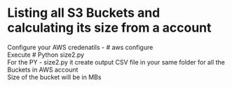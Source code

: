 # Listing all S3 Buckets and calculating its size from a account 
Configure your AWS credenatils - # aws configure \
Execute # Python size2.py\
For the PY - size2.py  it create output CSV file in your same folder for all the Buckets in AWS account\
Size of the bucket will be in MBs
